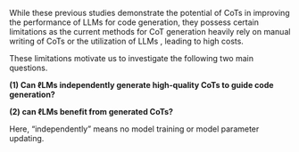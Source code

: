 While these previous studies demonstrate the potential of CoTs in improving the performance of LLMs for code generation, they possess certain limitations as the current methods for CoT generation heavily rely on manual writing of CoTs or the utilization of LLMs , leading to high costs. 

These limitations motivate us to investigate the following two main questions. 

**(1) Can ℓLMs independently generate high-quality CoTs to guide code generation?**

**(2) can ℓLMs benefit from generated CoTs?**

Here, “independently” means no model training or model parameter updating.

